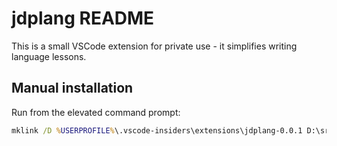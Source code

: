 # jdplang README

This is a small VSCode extension for private use - it simplifies writing language lessons.

## Manual installation

Run from the elevated command prompt:

```cmd
mklink /D %USERPROFILE%\.vscode-insiders\extensions\jdplang-0.0.1 D:\src\github.com\dpurge\vscode-jdplang\extension
```
